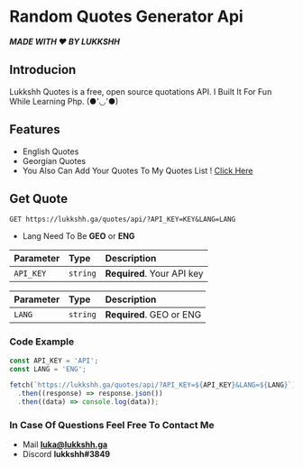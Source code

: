 

# Random Quotes Generator Api

***MADE WITH ❤ BY LUKKSHH***

## Introducion

Lukkshh Quotes is a free, open source quotations API. I Built It For Fun While Learning Php. (●'◡'●)


## Features

- English Quotes
- Georgian Quotes
- You Also Can Add Your Quotes To My Quotes List ! [Click Here](https://lukkshh.ga/quotes/add)

## Get Quote 

```http
GET https://lukkshh.ga/quotes/api/?API_KEY=KEY&LANG=LANG
```

- Lang Need To Be **GEO** or **ENG**

| Parameter | Type     | Description                |
| :-------- | :------- | :------------------------- |
| `API_KEY` | `string` | **Required**. Your API key |

| Parameter | Type     | Description                |
| :-------- | :------- | :------------------------- |
| `LANG` | `string` | **Required**. GEO or ENG |

### Code Example 

```javascript
const API_KEY = 'API';
const LANG = 'ENG';
```

```javascript
fetch(`https://lukkshh.ga/quotes/api/?API_KEY=${API_KEY}&LANG=${LANG}`)
  .then((response) => response.json())
  .then((data) => console.log(data));
```

### In Case Of Questions Feel Free To Contact Me 

- Mail **luka@lukkshh.ga**
- Discord **lukkshh#3849**


